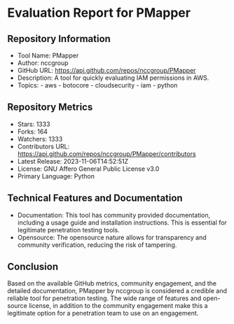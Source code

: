 # Evaluation Report for PMapper

## Repository Information

* Tool Name: PMapper
* Author: nccgroup
* GitHub URL: https://api.github.com/repos/nccgroup/PMapper
* Description: A tool for quickly evaluating IAM permissions in AWS.
* Topics: 
      - aws
      - botocore
      - cloudsecurity
      - iam
      - python
  
## Repository Metrics

* Stars: 1333
* Forks: 164
* Watchers: 1333
* Contributors URL: https://api.github.com/repos/nccgroup/PMapper/contributors 
* Latest Release: 2023-11-06T14:52:51Z
* License: GNU Affero General Public License v3.0
* Primary Language: Python

## Technical Features and Documentation

* Documentation: This tool has community provided documentation, including a usage guide and installation instructions. This is essential for legitimate penetration testing tools.
* Opensource: The opensource nature allows for transparency and community verification, reducing the risk of tampering.

## Conclusion

Based on the available GitHub metrics, community engagement, and the detailed documentation, PMapper by nccgroup is considered a credible and reliable tool for penetration testing. The wide range of features and open-source license, in addition to the community engagement make this a legitimate option for a penetration team to use on an engagement.